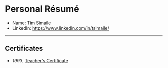 # Personal Résumé
 * Name: Tim Simaile
 * LinkedIn: https://www.linkedin.com/in/tsimaile/
----
## Certificates
* *1993*, [Teacher's Certificate](/assets/pdf/19931118-NSWDSE_Teachers_Certificate.pdf)

